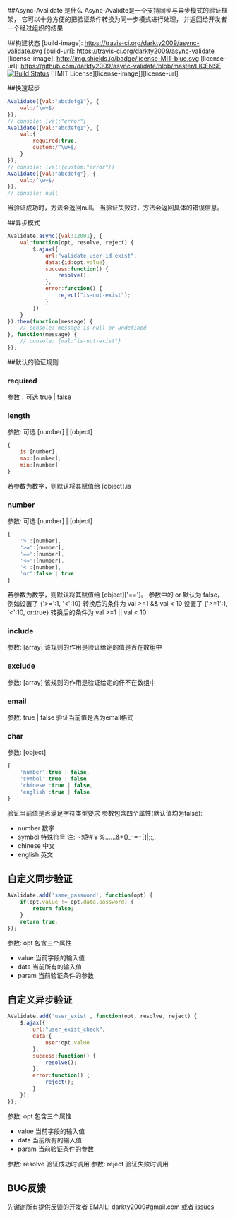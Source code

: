 ##Async-Avalidate 是什么
Async-Avalidte是一个支持同步与异步模式的验证框架，
它可以十分方便的把验证条件转换为同一步模式进行处理，
并返回给开发者一个经过组织的结果

##构建状态
[build-image]: https://travis-ci.org/darkty2009/async-validate.svg
[build-url]: https://travis-ci.org/darkty2009/async-validate
[license-image]: http://img.shields.io/badge/license-MIT-blue.svg
[license-url]: https://github.com/darkty2009/async-validate/blob/master/LICENSE
[![Build Status](build-image)](build-url) [![MIT License][license-image]][license-url]

##快速起步
```javascript
AValidate({val:"abcdefg1"}, {
    val:/^\w+$/
});
// console: {val:"error"}
AValidate({val:"abcdefg1"}, {
    val:{
        required:true,
        custom:/^\w+$/
    }
});
// console: {val:{custom:"error"}}
AValidate({val:"abcdefg"}, {
    val:/^\w+$/
});
// console: null
```
当验证成功时，方法会返回null。
当验证失败时，方法会返回具体的错误信息。

##异步模式
```javascript
AValidate.async({val:12001}, {
    val:function(opt, resolve, reject) {
        $.ajax({
            url:"validate-user-id-exist",
            data:{id:opt.value},
            success:function() {
                resolve();
            },
            error:function() {
                reject("is-not-exist");
            }
        })
    }
}).then(function(message) {
    // console: message is null or undefined
}, function(message) {
    // console: {val:"is-not-exist"}
});
```
##默认的验证规则
### required
参数：可选 true | false
### length
参数: 可选 [number] | [object]
```javascript
{
    is:[number],
    max:[number],
    min:[number]
}
```
若参数为数字，则默认将其赋值给 [object].is
### number
参数: 可选 [number] | [object]
```javascript
{
    '>':[number],
    '>=':[number],
    '==':[number],
    '<=':[number],
    '<':[number],
    'or':false | true
}
```
若参数为数字，则默认将其赋值给 [object]['==']。
参数中的 or 默认为 false，
例如设置了 {'>=':1, '<':10} 转换后的条件为 val >=1 && val < 10
设置了 {'>=1':1, '<':10, or:true} 转换后的条件为 val >=1 || val < 10
### include
参数: [array]
该规则的作用是验证给定的值是否在数组中
### exclude
参数: [array]
该规则的作用是验证给定的仠不在数组中
### email
参数: true | false
验证当前值是否为email格式
### char
参数: [object]
```javascript
{
    'number':true | false,
    'symbol':true | false,
    'chinese':true | false,
    'english':true | false
}
```
验证当前值是否满足字符类型要求
参数包含四个属性(默认值均为false):

* number    数字
* symbol    特殊符号    注:`~!@#￥%……&*()_-=+[]|;:,.
* chinese   中文
* english   英文


## 自定义同步验证
```javascript
AValidate.add('same_password', function(opt) {
    if(opt.value != opt.data.password) {
        return false;
    }
    return true;
});
```
参数: opt 包含三个属性

* value     当前字段的输入值
* data      当前所有的输入值
* param     当前验证条件的参数

## 自定义异步验证
```javascript
AValidate.add('user_exist', function(opt, resolve, reject) {
    $.ajax({
        url:"user_exist_check",
        data:{
            user:opt.value
        },
        success:function() {
            resolve();
        },
        error:function() {
            reject();
        }
    });
});
```
参数: opt 包含三个属性

* value     当前字段的输入值
* data      当前所有的输入值
* param     当前验证条件的参数

参数: resolve 验证成功时调用
参数: reject  验证失败时调用

## BUG反馈
先谢谢所有提供反馈的开发者
EMAIL: darkty2009#gmail.com
或者 [issues](https://github.com/darkty2009/async-validate/issues)

